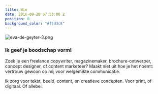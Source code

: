 ```yaml
---
title: Wie
date: 2016-09-20 07:53:00 Z
position: 0
background_color: "#f7d3c8"
---
```


![eva-de-geyter-3.png](/uploads/eva-de-geyter-3.png)
### Ik geef je boodschap vorm!


Zoek je een freelance copywriter, magazinemaker, brochure-ontwerper, concept designer, of content marketeer? Maakt niet uit hoe je het noemt: vertrouw gewoon op mij voor welgemikte communicatie. 


Ik zorg voor tekst, beeld, content, en creatieve concepten. Voor print, of digitaal. Of allebei.